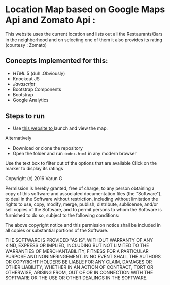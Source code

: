 # Location Map based on Google Maps Api and Zomato Api :

This website uses the current location and lists out all the Restaurants/Bars in the neighborhood and on selecting one of them it also provides its rating (courtesy : Zomato)


## Concepts Implemented for this:
* *HTML* 5 (duh..Obviously)
* Knockout JS
* *Javascript*
* Bootstrap Components
* Bootstrap
* Google Analytics
 

## Steps to run
* Use [this website to ](https://gvsvarun.github.io/neighborhood_app_native/) launch and view the map.

Alternatively

* Download or clone the repository
* Open the folder and run ```index.html``` in any modern browser

Use the text box to filter out of the options that are available
Click on the marker to display its ratings

Copyright (c) 2016 Varun G

Permission is hereby granted, free of charge, to any person obtaining a copy
of this software and associated documentation files (the "Software"), to deal
in the Software without restriction, including without limitation the rights
to use, copy, modify, merge, publish, distribute, sublicense, and/or sell
copies of the Software, and to permit persons to whom the Software is
furnished to do so, subject to the following conditions:

The above copyright notice and this permission notice shall be included in all
copies or substantial portions of the Software.

THE SOFTWARE IS PROVIDED "AS IS", WITHOUT WARRANTY OF ANY KIND, EXPRESS OR
IMPLIED, INCLUDING BUT NOT LIMITED TO THE WARRANTIES OF MERCHANTABILITY,
FITNESS FOR A PARTICULAR PURPOSE AND NONINFRINGEMENT. IN NO EVENT SHALL THE
AUTHORS OR COPYRIGHT HOLDERS BE LIABLE FOR ANY CLAIM, DAMAGES OR OTHER
LIABILITY, WHETHER IN AN ACTION OF CONTRACT, TORT OR OTHERWISE, ARISING FROM,
OUT OF OR IN CONNECTION WITH THE SOFTWARE OR THE USE OR OTHER DEALINGS IN THE
SOFTWARE.
